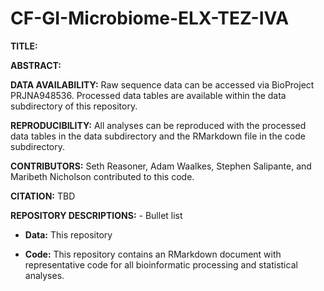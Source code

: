# CF-GI-Microbiome-ELX-TEZ-IVA

**TITLE:** 

**ABSTRACT:**

**DATA AVAILABILITY:** 
Raw sequence data can be accessed via BioProject PRJNA948536. Processed data tables are available within the data subdirectory of this repository. 

**REPRODUCIBILITY:** 
All analyses can be reproduced with the processed data tables in the data subdirectory and the RMarkdown file in the code subdirectory.

**CONTRIBUTORS:**
Seth Reasoner, Adam Waalkes, Stephen Salipante, and Maribeth Nicholson contributed to this code.

**CITATION:** TBD

**REPOSITORY DESCRIPTIONS:** - Bullet list
  * **Data:** This repository 
  
  * **Code:** This repository contains an RMarkdown document with representative code for all bioinformatic processing and statistical analyses. 
